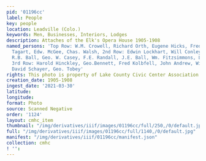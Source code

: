 ```yaml
---
pid: '01196cc'
label: People
key: people
location: Leadville (Colo.)
keywords: Men, Businesses, Interiors, Lodges
description: Attaches of the Elk's Opera House 1905-1908
named_persons: 'Top Row: W.M. Crowell, Richard Orth, Eugene Hicks, Fred Mund, Joe
  Tagart, Edw. McGee, Chas. Walsh, 2nd Row: Edwin Lockhart, Will Conley, C.H. Seymour,
  R.B. Ball, Geo. W. Casey, F.E. Randall, J.E. Ball, Wm. Fitzsimmons, Leonard West,
  3rd Row: Harold Hinckley, Geo.Bennett, Fred Kolbfell, John Andrew, Will Hinckley,
  David Schayer, Geo. Tobey'
rights: This photo is property of Lake County Civic Center Association.
creation_date: 1905-1908
ingest_date: '2021-03-30'
latitude: 
longitude: 
format: Photo
source: Scanned Negative
order: '1124'
layout: cmhc_item
thumbnail: "/img/derivatives/iiif/images/01196cc/full/250,/0/default.jpg"
full: "/img/derivatives/iiif/images/01196cc/full/1140,/0/default.jpg"
manifest: "/img/derivatives/iiif/01196cc/manifest.json"
collection: cmhc
! '': 
---
```

